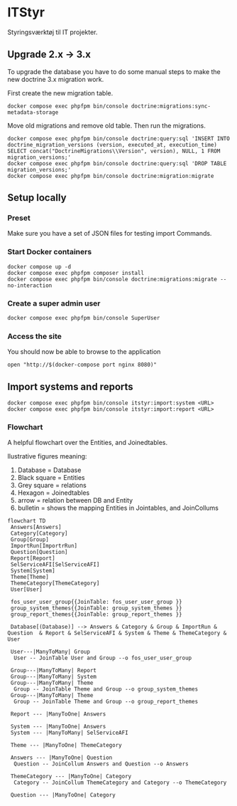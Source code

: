 # ITStyr

Styringsværktøj til IT projekter.

## Upgrade 2.x -> 3.x

To upgrade the database you have to do some manual steps to make the new doctrine 3.x migration work.

First create the new migration table.

```shell
docker compose exec phpfpm bin/console doctrine:migrations:sync-metadata-storage
```

Move old migrations and remove old table. Then run the migrations.

```shell
docker compose exec phpfpm bin/console doctrine:query:sql 'INSERT INTO doctrine_migration_versions (version, executed_at, execution_time) SELECT concat("DoctrineMigrations\\Version", version), NULL, 1 FROM migration_versions;'
docker compose exec phpfpm bin/console doctrine:query:sql 'DROP TABLE migration_versions;'
docker compose exec phpfpm bin/console doctrine:migration:migrate
```

## Setup locally

### Preset

Make sure you have a set of JSON files for testing import Commands.

### Start Docker containers

```shell
docker compose up -d
docker compose exec phpfpm composer install
docker compose exec phpfpm bin/console doctrine:migrations:migrate --no-interaction
```

### Create a super admin user

```sh
docker compose exec phpfpm bin/console SuperUser
```

### Access the site

You should now be able to browse to the application

```shell
open "http://$(docker-compose port nginx 8080)"
```

## Import systems and reports

```shell
docker compose exec phpfpm bin/console itstyr:import:system <URL>
docker compose exec phpfpm bin/console itstyr:import:report <URL>
```

### Flowchart

A helpful flowchart over the Entities, and Joinedtables.

Ilustrative figures meaning:

1. Database = Database
2. Black square = Entities
3. Grey square = relations
4. Hexagon = Joinedtables
5. arrow = relation between DB and Entity
6. bulletin = shows the mapping Entities in Jointables, and JoinCollums

<!-- markdownlint-disable MD013 -->
```mermaid
flowchart TD
 Answers[Answers]
 Category[Category]
 Group[Group]
 ImportRun[ImportrRun]
 Question[Question]
 Report[Report]
 SelServiceAFI[SelServiceAFI]
 System[System]
 Theme[Theme]
 ThemeCategory[ThemeCategory]
 User[User]
 
 fos_user_user_group{{JoinTable: fos_user_user_group }}
 group_system_themes{{JoinTable: group_system_themes }}
 group_report_themes{{JoinTable: group_report_themes }}

 Database[(Database)] --> Answers & Category & Group & ImportRun & Question  & Report & SelServiceAFI & System & Theme & ThemeCategory & User

 User---|ManyToMany| Group
  User -- JoinTable User and Group --o fos_user_user_group

 Group---|ManyToMany| Report
 Group---|ManyToMany| System
 Group---|ManyToMany| Theme
  Group -- JoinTable Theme and Group --o group_system_themes
 Group---|ManyToMany| Theme
  Group -- JoinTable Theme and Group --o group_report_themes

 Report --- |ManyToOne| Answers

 System --- |ManyToOne| Answers
 System --- |ManyToMany| SelServiceAFI

 Theme --- |ManyToOne| ThemeCategory
 
 Answers --- |ManyToOne| Question
  Question -- JoinCollum Answers and Question --o Answers

 ThemeCategory --- |ManyToOne| Category
  Category -- JoinCollum ThemeCategory and Category --o ThemeCategory

 Question --- |ManyToOne| Category
```
<!-- markdownlint-enable MD013 -->
